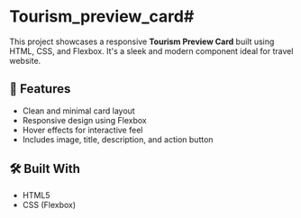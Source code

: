 # Tourism_preview_card# 

This project showcases a responsive **Tourism Preview Card** built using HTML, CSS, and Flexbox. It's a sleek and modern component ideal for travel website.

## 🚀 Features

- Clean and minimal card layout
- Responsive design using Flexbox
- Hover effects for interactive feel
- Includes image, title, description, and action button

## 🛠️ Built With

- HTML5
- CSS (Flexbox)
  

